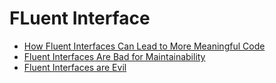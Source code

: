 # FLuent Interface
* [How Fluent Interfaces Can Lead to More Meaningful Code](https://betterprogramming.pub/how-fluent-interfaces-can-lead-to-more-meaningful-code-cb6d947d77bb)
* [Fluent Interfaces Are Bad for Maintainability](https://www.yegor256.com/2018/03/13/fluent-interfaces.html)
* [Fluent Interfaces are Evil](https://ocramius.github.io/blog/fluent-interfaces-are-evil/)
